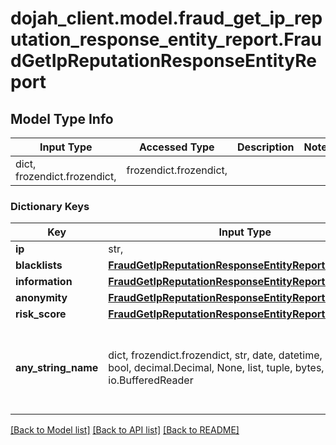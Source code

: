 # dojah_client.model.fraud_get_ip_reputation_response_entity_report.FraudGetIpReputationResponseEntityReport

## Model Type Info
Input Type | Accessed Type | Description | Notes
------------ | ------------- | ------------- | -------------
dict, frozendict.frozendict,  | frozendict.frozendict,  |  | 

### Dictionary Keys
Key | Input Type | Accessed Type | Description | Notes
------------ | ------------- | ------------- | ------------- | -------------
**ip** | str,  | str,  |  | [optional] 
**blacklists** | [**FraudGetIpReputationResponseEntityReportBlacklists**](FraudGetIpReputationResponseEntityReportBlacklists.md) | [**FraudGetIpReputationResponseEntityReportBlacklists**](FraudGetIpReputationResponseEntityReportBlacklists.md) |  | [optional] 
**information** | [**FraudGetIpReputationResponseEntityReportInformation**](FraudGetIpReputationResponseEntityReportInformation.md) | [**FraudGetIpReputationResponseEntityReportInformation**](FraudGetIpReputationResponseEntityReportInformation.md) |  | [optional] 
**anonymity** | [**FraudGetIpReputationResponseEntityReportAnonymity**](FraudGetIpReputationResponseEntityReportAnonymity.md) | [**FraudGetIpReputationResponseEntityReportAnonymity**](FraudGetIpReputationResponseEntityReportAnonymity.md) |  | [optional] 
**risk_score** | [**FraudGetIpReputationResponseEntityReportRiskScore**](FraudGetIpReputationResponseEntityReportRiskScore.md) | [**FraudGetIpReputationResponseEntityReportRiskScore**](FraudGetIpReputationResponseEntityReportRiskScore.md) |  | [optional] 
**any_string_name** | dict, frozendict.frozendict, str, date, datetime, int, float, bool, decimal.Decimal, None, list, tuple, bytes, io.FileIO, io.BufferedReader | frozendict.frozendict, str, BoolClass, decimal.Decimal, NoneClass, tuple, bytes, FileIO | any string name can be used but the value must be the correct type | [optional]

[[Back to Model list]](../../README.md#documentation-for-models) [[Back to API list]](../../README.md#documentation-for-api-endpoints) [[Back to README]](../../README.md)

